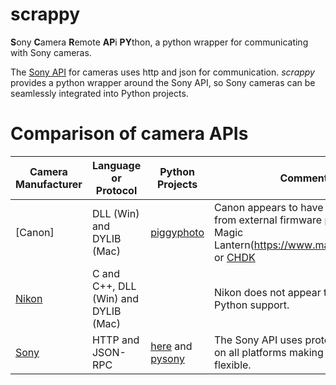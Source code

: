 # scrappy
**S**ony **C**amera **R**emote **AP**i **PY**thon, a python wrapper for communicating with Sony cameras.

The [Sony API](https://developer.sony.com/develop/cameras/) for cameras uses http and json for communication. *scrappy* provides a python wrapper around the Sony API, so Sony cameras can be seamlessly integrated into Python projects.

# Comparison of camera APIs
| Camera Manufacturer | Language or Protocol | Python Projects | Comments |
| --- | --- | --- | --- |
| [Canon] | DLL (Win) and DYLIB (Mac) | [piggyphoto](https://github.com/alexdu/piggyphoto) | Canon appears to have a lot of support from external firmware projects like Magic Lantern(https://www.magiclantern.fm/) or [CHDK](http://chdk.wikia.com/wiki/CHDK) |
| [Nikon](https://sdk.nikonimaging.com/apply/) | C and C++, DLL (Win) and DYLIB (Mac) |  | Nikon does not appear to have a lot of Python support. |
| [Sony](https://developer.sony.com/develop/cameras/) | HTTP and JSON-RPC | [here](https://github.com/karhohs/scrappy) and [pysony](https://github.com/Bloodevil/sony_camera_api)| The Sony API uses protocols that work on all platforms making it the most flexible. |
